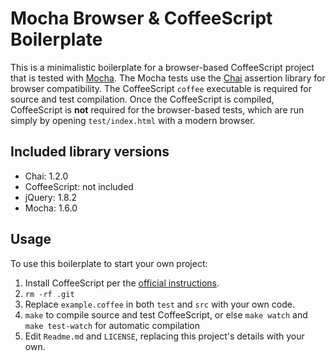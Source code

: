 # Mocha Browser & CoffeeScript Boilerplate

This is a minimalistic boilerplate for a browser-based CoffeeScript project that is tested with [Mocha](http://visionmedia.github.com/mocha).
The Mocha tests use the [Chai](https://github.com/chaijs/chai) assertion library for browser compatibility.
The CoffeeScript `coffee` executable is required for source and test compilation. Once the CoffeeScript is compiled, CoffeeScript is **not** required for the browser-based tests, which are run simply by opening `test/index.html` with a modern browser.

## Included library versions

* Chai: 1.2.0
* CoffeeScript: not included
* jQuery: 1.8.2
* Mocha: 1.6.0

## Usage

To use this boilerplate to start your own project:

1. Install CoffeeScript per the [official instructions](http://jashkenas.github.com/coffee-script/#installation).
1. `rm -rf .git`
1. Replace `example.coffee` in both `test` and `src` with your own code.
1. `make` to compile source and test CoffeeScript, or else `make watch` and `make test-watch` for automatic compilation
1. Edit `Readme.md` and `LICENSE`, replacing this project's details with your own.